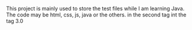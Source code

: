 This project is mainly used to store the test files while I am learning Java.
The code may be html, css, js, java or the others.
in the second tag
int the tag 3.0
